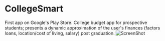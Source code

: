 # CollegeSmart
First app on Google's Play Store. College budget app for prospective students; presents a dynamic approximation of the user's finances (factors loans, location/cost of living, salary) post graduation.
![ScreenShot](https://cloud.githubusercontent.com/assets/5976375/25299189/7956d684-26ca-11e7-8015-1b4f1dac9718.jpg)
